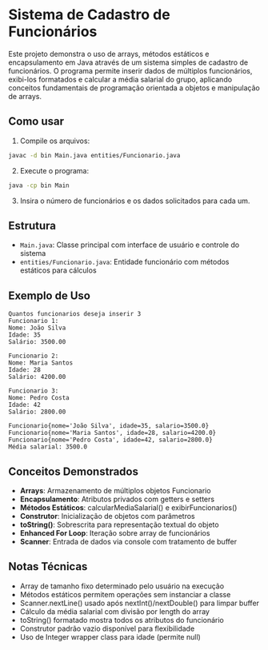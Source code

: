 # Sistema de Cadastro de Funcionários

Este projeto demonstra o uso de arrays, métodos estáticos e encapsulamento em Java através de um sistema simples de cadastro de funcionários. O programa permite inserir dados de múltiplos funcionários, exibi-los formatados e calcular a média salarial do grupo, aplicando conceitos fundamentais de programação orientada a objetos e manipulação de arrays.

## Como usar

1. Compile os arquivos:
```bash
javac -d bin Main.java entities/Funcionario.java
```

2. Execute o programa:
```bash
java -cp bin Main
```

3. Insira o número de funcionários e os dados solicitados para cada um.

## Estrutura

* `Main.java`: Classe principal com interface de usuário e controle do sistema
* `entities/Funcionario.java`: Entidade funcionário com métodos estáticos para cálculos

## Exemplo de Uso

```
Quantos funcionarios deseja inserir 3
Funcionario 1:
Nome: João Silva
Idade: 35
Salário: 3500.00

Funcionario 2:
Nome: Maria Santos
Idade: 28
Salário: 4200.00

Funcionario 3:
Nome: Pedro Costa
Idade: 42
Salário: 2800.00

Funcionario{nome='João Silva', idade=35, salario=3500.0}
Funcionario{nome='Maria Santos', idade=28, salario=4200.0}
Funcionario{nome='Pedro Costa', idade=42, salario=2800.0}
Média salarial: 3500.0
```

## Conceitos Demonstrados

* **Arrays**: Armazenamento de múltiplos objetos Funcionario
* **Encapsulamento**: Atributos privados com getters e setters
* **Métodos Estáticos**: calcularMediaSalarial() e exibirFuncionarios()
* **Construtor**: Inicialização de objetos com parâmetros
* **toString()**: Sobrescrita para representação textual do objeto
* **Enhanced For Loop**: Iteração sobre array de funcionários
* **Scanner**: Entrada de dados via console com tratamento de buffer

## Notas Técnicas

* Array de tamanho fixo determinado pelo usuário na execução
* Métodos estáticos permitem operações sem instanciar a classe
* Scanner.nextLine() usado após nextInt()/nextDouble() para limpar buffer
* Cálculo da média salarial com divisão por length do array
* toString() formatado mostra todos os atributos do funcionário
* Construtor padrão vazio disponível para flexibilidade
* Uso de Integer wrapper class para idade (permite null)
